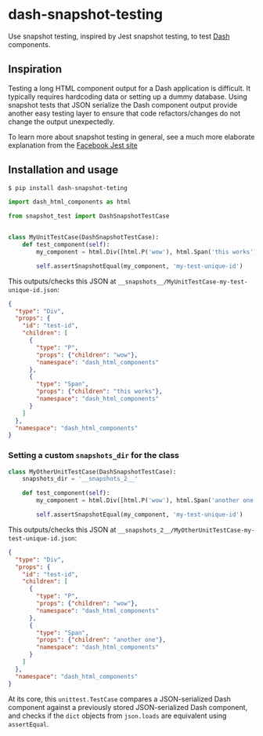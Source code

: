 # dash-snapshot-testing
Use snapshot testing, inspired by Jest snapshot testing, to test [Dash][] components.

## Inspiration
Testing a long HTML component output for a Dash application is difficult.
It typically requires hardcoding data or setting up a dummy database.
Using snapshot tests that JSON serialize the Dash component output provide another
easy testing layer to ensure that code refactors/changes do not change the
output unexpectedly.

To learn more about snapshot testing in general, see a much more elaborate explanation from the [Facebook Jest site](https://facebook.github.io/jest/docs/en/snapshot-testing.html)

## Installation and usage
```bash
$ pip install dash-snapshot-teting
```

```python
import dash_html_components as html

from snapshot_test import DashSnapshotTestCase


class MyUnitTestCase(DashSnapshotTestCase):
    def test_component(self):
        my_component = html.Div([html.P('wow'), html.Span('this works')], id='test-id')

        self.assertSnapshotEqual(my_component, 'my-test-unique-id')
```

This outputs/checks this JSON at `__snapshots__/MyUnitTestCase-my-test-unique-id.json`:
```json
{
  "type": "Div",
  "props": {
    "id": "test-id",
    "children": [
      {
        "type": "P",
        "props": {"children": "wow"},
        "namespace": "dash_html_components"
      },
      {
        "type": "Span",
        "props": {"children": "this works"},
        "namespace": "dash_html_components"
      }
    ]
  },
  "namespace": "dash_html_components"
}
```

### Setting a custom `snapshots_dir` for the class
```python
class MyOtherUnitTestCase(DashSnapshotTestCase):
    snapshots_dir = '__snapshots_2__'

    def test_component(self):
        my_component = html.Div([html.P('wow'), html.Span('another one')], id='test-id')

        self.assertSnapshotEqual(my_component, 'my-test-unique-id')
```

This outputs/checks this JSON at `__snapshots_2__/MyOtherUnitTestCase-my-test-unique-id.json`:
```json
{
  "type": "Div",
  "props": {
    "id": "test-id",
    "children": [
      {
        "type": "P",
        "props": {"children": "wow"},
        "namespace": "dash_html_components"
      },
      {
        "type": "Span",
        "props": {"children": "another one"},
        "namespace": "dash_html_components"
      }
    ]
  },
  "namespace": "dash_html_components"
}
```

At its core, this `unittest.TestCase` compares a JSON-serialized Dash component
against a previously stored JSON-serialized Dash component, and checks if the `dict`
objects from `json.loads` are equivalent using `assertEqual`.

[Dash]: https://github.com/plotly/dash
